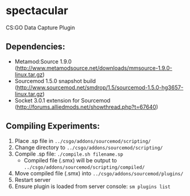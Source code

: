 spectacular
===========

CS:GO Data Capture Plugin

## Dependencies:

- Metamod:Source 1.9.0 (http://www.metamodsource.net/downloads/mmsource-1.9.0-linux.tar.gz)
- Sourcemod 1.5.0 snapshot build (http://www.sourcemod.net/smdrop/1.5/sourcemod-1.5.0-hg3657-linux.tar.gz)
- Socket 3.0.1 extension for Sourcemod (http://forums.alliedmods.net/showthread.php?t=67640)

## Compiling Experiments:

1. Place .sp file in `../csgo/addons/sourcemod/scripting/`
2. Change directory to `../csgo/addons/sourcemod/scripting/`
3. Compile .sp file: `./compile.sh filename.sp`
	- Compiled file (.smx) will be output to `../csgo/addons/sourcemod/scripting/compiled/`
4. Move compiled file (.smx) into `../csgo/addons/sourcemod/plugins/`
5. Restart server
6. Ensure plugin is loaded from server console: `sm plugins list`